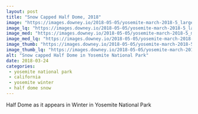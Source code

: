 ```yaml
---
layout: post
title: "Snow Capped Half Dome, 2018"
image: "https://images.downey.io/2018-05-05/yosemite-march-2018-5_large.jpg"
image_lq: "https://images.downey.io/2018-05-05/yosemite-march-2018-5_large_lq.jpg"
image_med: "https://images.downey.io/2018-05-05/yosemite-march-2018-5_medium.jpg"
image_med_lq: "https://images.downey.io/2018-05-05/yosemite-march-2018-5_medium_lq.jpg"
image_thumb: "https://images.downey.io/2018-05-05/yosemite-march-2018-5_thumb.jpg"
image_thumb_lq: "https://images.downey.io/2018-05-05/yosemite-march-2018-5_thumb_lq.jpg"
alt: "Snow capped Half Dome in Yosemite National Park"
date: 2018-03-24
categories:
 - yosemite national park
 - california
 - yosemite winter
 - half dome snow
---
```


Half Dome as it appears in Winter in Yosemite National Park
